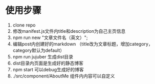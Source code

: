 # 使用步骤

1. clone repo
2. 修改manifest.js文件内title和description为自己主页信息
3. npm run new "文章文件名（英文）";
4. 编辑post内创建好的markdown （title改为文章标题，增加category，category默认为default）
5. npm run jujuber 生成dist目录
6. dist目录内页面是生成好的静态博客
7. npm start 可以debug生成好的博客
8. ./src/component/AboutMe 组件内内容可以自定义 
